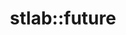 ---
layout: method
title: stlab::future
tags: [library]
full-name: stlab::future::reset
pure-name: reset
defined-in-header: stlab/future.hpp 
declaration: reset()
description: Cancel this future
entities:
  - kind: methods
    list:
      - name: stlab::future::reset
        pure-name: reset
        defined-in-header: stlab/future.hpp 
        declaration: void reset()
        description: Cancels this future. If the task is already running, its result will be abandoned and no subsequent continuation will be started.
  - kind: example
    code: NoCode
---